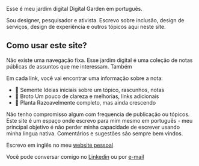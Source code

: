Esse é meu jardim digital Digital Garden em português.

Sou designer, pesquisador e ativista. Escrevo sobre  inclusão, design de serviços, design de experiência e outros tópicos aqui neste site.

## Como usar este site?

Não existe uma navegação fixa. Esse jardim digital é uma coleção de notas públicas de assuntos que me interessam. Também  

Em cada link, você vai encontrar uma informação sobre a nota:

- 🌱 Semente Ideias iniciais sobre um tópico, rascunhos, notas
-  🌿 Broto Um pouco de clareza e melhorias, links adicionais 
-  🌳 Planta Razoavelmente completo, mas ainda crescendo

Não tenho compromisso algum com frequencia de publicação ou tópicos. Este site é um espaço onde escrevo para mim mesmo em português - meu principal objetivo é não perder minha capacidade de escrever usando minha lingua nativa. Comentários e sugestões são sempre bem vindos. 

Escrevo em inglês no meu [website pessoal](https://danielsouza.org)

Você pode conversar comigo no [Linkedin](http://linkedin.com/in/danielsouza) ou por [e-mail](mailto:danieliscoding@gmail.com)
